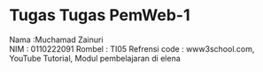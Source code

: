 # Tugas Tugas PemWeb-1
Nama :Muchamad Zainuri <br>
NIM : 0110222091
Rombel : TI05
Refrensi code : www3school.com, YouTube Tutorial, Modul pembelajaran di elena


